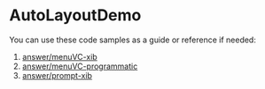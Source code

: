 # AutoLayoutDemo #

You can use these code samples as a guide or reference if needed:

1. [answer/menuVC-xib](https://github.com/IntrepidPursuits/AutoLayoutDemo/tree/answer/menuVC-xib)
2. [answer/menuVC-programmatic](https://github.com/IntrepidPursuits/AutoLayoutDemo/tree/answer/menuVC-programmatic)
3. [answer/prompt-xib](https://github.com/IntrepidPursuits/AutoLayoutDemo/tree/answer/prompt-xib)

